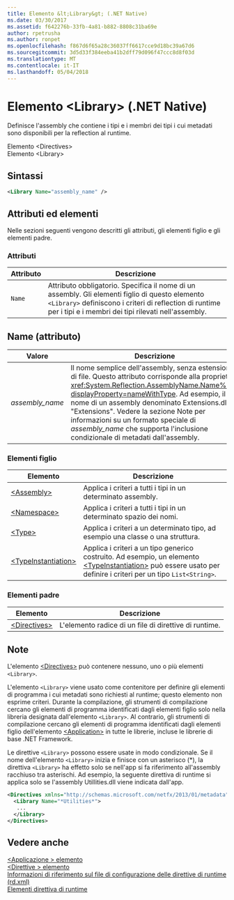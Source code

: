 ```yaml
---
title: Elemento &lt;Library&gt; (.NET Native)
ms.date: 03/30/2017
ms.assetid: f642276b-33fb-4a81-b882-8808c31ba69e
author: rpetrusha
ms.author: ronpet
ms.openlocfilehash: f867d6f65a28c36037ff6617cce9d18bc39a67d6
ms.sourcegitcommit: 3d5d33f384eeba41b2dff79d096f47ccc8d8f03d
ms.translationtype: MT
ms.contentlocale: it-IT
ms.lasthandoff: 05/04/2018
---
```

# <a name="ltlibrarygt-element-net-native"></a>Elemento &lt;Library&gt; (.NET Native)
Definisce l'assembly che contiene i tipi e i membri dei tipi i cui metadati sono disponibili per la reflection al runtime.  
  
 Elemento \<Directives>  
Elemento \<Library>  
  
## <a name="syntax"></a>Sintassi  
  
```xml  
<Library Name="assembly_name" />  
```  
  
## <a name="attributes-and-elements"></a>Attributi ed elementi  
 Nelle sezioni seguenti vengono descritti gli attributi, gli elementi figlio e gli elementi padre.  
  
### <a name="attributes"></a>Attributi  
  
|Attributo|Descrizione|  
|---------------|-----------------|  
|`Name`|Attributo obbligatorio. Specifica il nome di un assembly. Gli elementi figlio di questo elemento `<Library>` definiscono i criteri di reflection di runtime per i tipi e i membri dei tipi rilevati nell'assembly.|  
  
## <a name="name-attribute"></a>Name (attributo)  
  
|Valore|Descrizione|  
|-----------|-----------------|  
|*assembly_name*|Il nome semplice dell'assembly, senza estensione di file. Questo attributo corrisponde alla proprietà <xref:System.Reflection.AssemblyName.Name%2A?displayProperty=nameWithType>. Ad esempio, il nome di un assembly denominato Extensions.dll è "Extensions". Vedere la sezione Note per informazioni su un formato speciale di *assembly_name* che supporta l'inclusione condizionale di metadati dall'assembly.|  
  
### <a name="child-elements"></a>Elementi figlio  
  
|Elemento|Descrizione|  
|-------------|-----------------|  
|[\<Assembly>](../../../docs/framework/net-native/assembly-element-net-native.md)|Applica i criteri a tutti i tipi in un determinato assembly.|  
|[\<Namespace>](../../../docs/framework/net-native/namespace-element-net-native.md)|Applica i criteri a tutti i tipi in un determinato spazio dei nomi.|  
|[\<Type>](../../../docs/framework/net-native/type-element-net-native.md)|Applica i criteri a un determinato tipo, ad esempio una classe o una struttura.|  
|[\<TypeInstantiation>](../../../docs/framework/net-native/typeinstantiation-element-net-native.md)|Applica i criteri a un tipo generico costruito. Ad esempio, un elemento [\<TypeInstantiation>](../../../docs/framework/net-native/typeinstantiation-element-net-native.md) può essere usato per definire i criteri per un tipo `List<String>`.|  
  
### <a name="parent-elements"></a>Elementi padre  
  
|Elemento|Descrizione|  
|-------------|-----------------|  
|[\<Directives>](../../../docs/framework/net-native/directives-element-net-native.md)|L'elemento radice di un file di direttive di runtime.|  
  
## <a name="remarks"></a>Note  
 L'elemento [\<Directives>](../../../docs/framework/net-native/directives-element-net-native.md) può contenere nessuno, uno o più elementi `<Library>`.  
  
 L'elemento `<Library>` viene usato come contenitore per definire gli elementi di programma i cui metadati sono richiesti al runtime; questo elemento non esprime criteri. Durante la compilazione, gli strumenti di compilazione cercano gli elementi di programma identificati dagli elementi figlio solo nella libreria designata dall'elemento `<Library>`. Al contrario, gli strumenti di compilazione cercano gli elementi di programma identificati dagli elementi figlio dell'elemento [\<Application>](../../../docs/framework/net-native/application-element-net-native.md) in tutte le librerie, incluse le librerie di base .NET Framework.  
  
 Le direttive `<Library>` possono essere usate in modo condizionale. Se il nome dell'elemento `<Library>` inizia e finisce con un asterisco (*), la direttiva `<Library>` ha effetto solo se nell'app si fa riferimento all'assembly racchiuso tra asterischi. Ad esempio, la seguente direttiva di runtime si applica solo se l'assembly Utillities.dll viene indicata dall'app.  
  
```xml  
<Directives xmlns="http://schemas.microsoft.com/netfx/2013/01/metadata">  
  <Library Name="*Utilities*">  
   ...  
  </Library>  
</Directives>  
```  
  
## <a name="see-also"></a>Vedere anche  
 [\<Applicazione > elemento](../../../docs/framework/net-native/application-element-net-native.md)  
 [\<Direttive > elemento](../../../docs/framework/net-native/directives-element-net-native.md)  
 [Informazioni di riferimento sul file di configurazione delle direttive di runtime (rd.xml)](../../../docs/framework/net-native/runtime-directives-rd-xml-configuration-file-reference.md)  
 [Elementi direttiva di runtime](../../../docs/framework/net-native/runtime-directive-elements.md)
